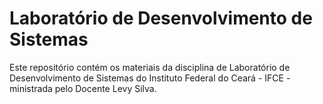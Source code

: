 # Laboratório de Desenvolvimento de Sistemas

Este repositório contém os materiais da disciplina de Laboratório de Desenvolvimento de Sistemas do Instituto Federal do Ceará - IFCE - ministrada pelo Docente Levy Silva.
